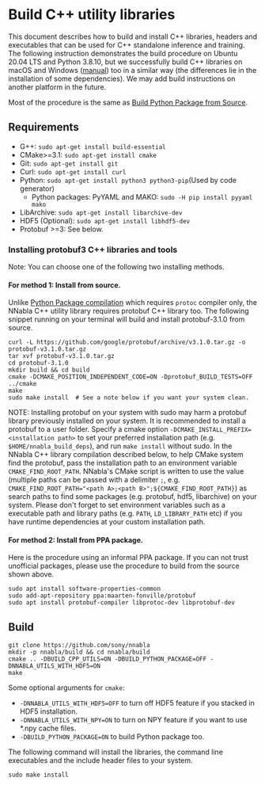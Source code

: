 # Build C++ utility libraries

This document describes how to build and install C++ libraries,
headers and executables that can be used for C++ standalone inference
and training. The following instruction demonstrates the build
procedure on Ubuntu 20.04 LTS and Python 3.8.10, but we successfully build C++ libraries on
macOS and Windows ([manual](./build_cpp_utils_windows.md)) too in a
similar way (the differences lie in the installation of some
dependencies). We may add build instructions on another platform in
the future.

Most of the procedure is the same as [Build Python Package from
Source](build.md).

## Requirements

* G++: `sudo apt-get install build-essential`
* CMake>=3.1: `sudo apt-get install cmake`
* Git: `sudo apt-get install git`
* Curl: `sudo apt-get install curl`
* Python: `sudo apt-get install python3 python3-pip`(Used by code generator)
  * Python packages: PyYAML and MAKO: `sudo -H pip install pyyaml mako`
* LibArchive: `sudo apt-get install libarchive-dev`
* HDF5 (Optional): `sudo apt-get install libhdf5-dev`
* Protobuf >=3: See below.


### Installing protobuf3 C++ libraries and tools

Note: You can choose one of the following two installing methods.

#### For method 1: Install from source.

Unlike [Python Package compilation](./build.md) which requires
`protoc` compiler only, the NNabla C++ utility library requires
protobuf C++ library too.  The following snippet running on your
terminal will build and install protobuf-3.1.0 from source.

```shell
curl -L https://github.com/google/protobuf/archive/v3.1.0.tar.gz -o protobuf-v3.1.0.tar.gz
tar xvf protobuf-v3.1.0.tar.gz
cd protobuf-3.1.0
mkdir build && cd build
cmake -DCMAKE_POSITION_INDEPENDENT_CODE=ON -Dprotobuf_BUILD_TESTS=OFF ../cmake
make
sudo make install  # See a note below if you want your system clean.
```

NOTE: Installing protobuf on your system with sudo may harm a protobuf
library previously installed on your system. It is recommended to
install a protobuf to a user folder. Specify a cmake option
`-DCMAKE_INSTALL_PREFIX=<installation path>` to set your preferred
installation path (e.g. `$HOME/nnabla_build_deps`), and run `make
install` without sudo. In the NNabla C++ library compilation described
below, to help CMake system find the protobuf, pass the installation
path to an environment variable `CMAKE_FIND_ROOT_PATH`. NNabla's CMake
script is written to use the value (multiple paths can be passed with
a delimiter `;`, e.g. `CMAKE_FIND_ROOT_PATH="<path A>;<path
B>";${CMAKE_FIND_ROOT_PATH}`) as search paths to find some packages
(e.g. protobuf, hdf5, libarchive) on your system. Please don't forget
to set environment variables such as a executable path and library
paths (e.g. `PATH`, `LD_LIBRARY_PATH` etc) if you have runtime
dependencies at your custom installation path.

#### For method 2: Install from PPA package.

Here is the procedure using an informal PPA package. If you can not
trust unofficial packages, please use the procedure to build from the
source shown above.

```shell
sudo apt install software-properties-common
sudo add-apt-repository ppa:maarten-fonville/protobuf
sudo apt install protobuf-compiler libprotoc-dev libprotobuf-dev
```

## Build

```shell
git clone https://github.com/sony/nnabla
mkdir -p nnabla/build && cd nnabla/build
cmake .. -DBUILD_CPP_UTILS=ON -DBUILD_PYTHON_PACKAGE=OFF -DNNABLA_UTILS_WITH_HDF5=ON
make
```

Some optional arguments for `cmake`:

* `-DNNABLA_UTILS_WITH_HDF5=OFF` to turn off HDF5 feature if you stacked in HDF5 installation.
* `-DNNABLA_UTILS_WITH_NPY=ON` to turn on NPY feature if you want to use *.npy cache files.
* `-DBUILD_PYTHON_PACKAGE=ON` to build Python package too.

The following command will install the libraries, the command line
executables and the include header files to your system.

```shell
sudo make install
```
